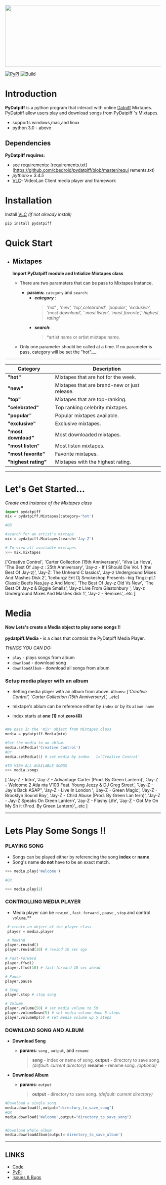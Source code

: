 
<img src="https://i-love-png.com/images/c7ce1da7ed7ace50867927d6a6520e62.png" width="800" height                                                                                                ="200">

[![PyPI](https://img.shields.io/pypi/v/pydatpiff.svg?color=blue)](https://pypi.python.org/pypi/pydatpiff)  ![Build](https://api.travis-ci.org/cbedroid/pydatpiff.svg?branch=master)
# Introduction

**PyDatpiff**   is a python program that interact with online [Datpiff](https://www.datpiff.com)                                                                                                 Mixtapes.  PyDatpiff allow users play and download songs from PyDatpiff 's Mixtapes.
  - supports windows,mac,and linux
  - python 3.0 - above

## Dependencies

**PyDatpiff requires:**
 - see requirements:  [requirements.txt](https://github.com/cbedroid/pydatpiff/blob/master/requi                                                                                                rements.txt)
- *python>= 3.4.5*
- [VLC](https://www.videolan.org/vlc/index.html)- VideoLan Client media player and framework
# Installation
Install [VLC](https://www.videolan.org/vlc/index.html)  *(if not already install)*
```bash
pip install pydatpiff
```

# Quick Start
- ##  Mixtapes
   __Import PyDatpiff module and Intialize Mixtapes class__
   -	There are two parameters that can be pass to Mixtapes Instance.
   
		- **params:** `category` and `search`:
		  - __*category*__ :
			   >*'hot' , 'new', 'top',celebrated', 'popular', 'exclusive', 'most
								download', ' most listen', 'most favorite',' highest rating'*
           - __*search*__:
	           > *artist name or artist mixtape name.
	           
	- Only one parameter should be called at a time. If no parameter is pass, category 	will 	be set the "hot".__


---
 | Category                |               Description     |
|-------------------|-------------------|
|__"hot"__                      | Mixtapes that are hot for the week.
|__"new"__                      | Mixtapes that are brand-new or just release.
|__"top"__                      | Mixtapes that are top-ranking.
|__"celebrated"__       | Top ranking celebrity mixtapes.
|__"popular"__          | Popular mixtapes  available.
|__"exclusive"__        | Exclusive mixtapes.
|__"most download"__| Most downloaded mixtapes.
|__"most listen"__      | Most listen mixtapes.
|__"most favorite"__| Favorite mixtapes.
|__"highest rating"__| Mixtapes with the highest rating.
---
# Let's Get Started...
*Create and Instance of the Mixtapes class*
```python
import pydatpiff
mix = pydatpiff.Mixtapes(category='hot')

#OR

#search for an artist's mixtape
mix = pydatpiff.Mixtapes(search='Jay-Z')

# To view all available mixtapes
>>> mix.mixtapes
```

['Creative Control', 'Carter Collection (15th Anniversary)', 'Viva La Hova', 'The Best Of Jay-z                                                                                                : 25th Anniversary', 'Jay-z - If I Should Die Vol. 1 (the Best Of Jay-z)', 'Jay-Z: The Unheard C                                                                                                lassics', 'Jay-z Underground Mixes And Mashes Disk 2', 'Iceburgz Ent Dj Smokeshop Presents -big                                                                                                 Tingz-pt.1 Classic Beefs Nas,jay-z And More', 'The Best Of Jay-z Old Vs New', 'The Best Of Jay-z                                                                                                 & Biggie Smalls', 'Jay-z Live From Glastonbury ', 'Jay-z Underground Mixes And Mashes disk 1',                                                                                                 'Jay-z - Remixes',..etc ]



# Media
#### Now Lets's create a Media object to play  some songs !!

**pydatpiff.Media** -  is a class that controls the PyDatpiff Media Player.

 _THINGS YOU CAN DO:_
 - `play`  - plays songs from album
 - `download` - download song
 - `downloadAlbum` - download all songs from album
 ### Setup media player with an album
- Setting media player with an album from above.
`Albums`__:__ *['Creative Control', 'Carter Collection (15th Anniversary)', ..etc]*

- mixtape's ablum can be reference either by `index`  or by its  `album name`
-  index starts at __one (1)__  not __~~zero (0)~~__
```python

#We pass in the 'mix' object from Mixtapes class
media = pydatpiff.Media(mix)

#Set the media to an ablum. 
media.setMedia('Creative Control')
#Or 
media.setMedia(1) # set media by index.  1='Creative Control'

#TO VIEW ALL AVAILABLE SONGS
>>> media.songs
```
 [ 'Jay-Z - Intro', 'Jay-Z - Advantage Carter (Prod. By Green Lantern)', 'Jay-Z - Welcome 2 Atla                                                                                                nta V103 Feat. Young Jeezy & DJ Greg Street', "Jay-Z - Jay's Back ASAP", 'Jay-Z - Live In London                                                                                                ', 'Jay-Z - Green Magic', 'Jay-Z - Brooklyn Sound Boy', 'Jay-Z - Child Abuse (Prod. By Green Lan                                                                                                tern)', 'Jay-Z - Jay-Z Speaks On Green Lantern', 'Jay-Z - Flashy Life', 'Jay-Z - Got Me On My Sh                                                                                                it (Prod. By Green Lantern)',..etc ]
--- ---
# Lets Play Some Songs !!
### PLAYING SONG 
- Songs can be played either by referencing the song  **index** or   **name**.
-	Song's name __do not__ have to be an exact match.


```python
>>> media.play('Welcome')

#OR

>>> media.play(2) 

```

 ### CONTROLLING MEDIA PLAYER  
-	Media player can be   `rewind` , `fast-forward` , `pause` ,  `stop` and control `volume`.**
 
``` python
 # create an object of the player class
 player = media.player

 # Rewind
player.rewind()
player.rewind(10) # rewind 10 sec ago

# Fast-Forward
player.ffwd()
player.ffwd(10) # fast-forward 10 sec ahead

# Pause
player.pause

# Stop
player.stop # stop song

# Volume
player.volume(50) # set media volume to 50
player.volumeDown(5) # set media volume down 5 steps
player.volumeUp(5) # set media volume up 5 steps

```

  ### DOWNLOAD SONG AND ALBUM
  - **Download Song**
	  - __params__: `song` , `output`, and `rename`
		 >__song__ - index or name of song.
		 >__output__ - directory to save song. *(default: current directory)*
	    >__rename__ - rename song. *(optional)*
	    
-	**Download Album**
	- __params__: `output`
	  > __output__ - directory to save song. *(default: current directory)*


```python
#Download a single song
media.download(1,output="directory_to_save_song")
#OR
media.download('Welcome',output="directory_to_save_song")


#Download whole album
media.downloadAlbum(output='directory_to_save_album')
```
--- ---
## LINKS
- [Code](https://github.com/cbedroid/pydatpiff)
- [PyPI](https://pypi.org/project/pydatpiff/)
- [Issues & Bugs](https://github.com/cbedroid/pydatpiff/issues)

